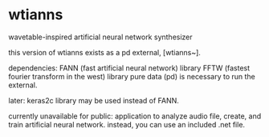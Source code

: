 # wtianns
wavetable-inspired artificial neural network synthesizer

this version of wtianns exists as a pd external, [wtianns~]. 

dependencies:
FANN (fast artificial neural network) library
FFTW (fastest fourier transform in the west) library
pure data (pd) is necessary to run the external.

later: keras2c library may be used instead of FANN.

currently unavailable for public: application to analyze audio file, create, and train artificial neural network. instead, you can use an included .net file.
